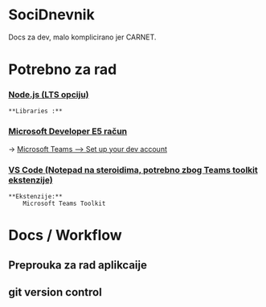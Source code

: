 # SociDnevnik
Docs za dev, malo komplicirano jer CARNET.

# Potrebno za rad 

### [Node.js (LTS opciju)](https://nodejs.org/en/download/)
    **Libraries :**

### [Microsoft Developer E5 račun](https://docs.microsoft.com/en-us/microsoftteams/platform/build-your-first-app/build-first-app-overview#set-up-your-development-account)
->  [Microsoft Teams --> Set up your dev account](https://docs.microsoft.com/en-us/microsoftteams/platform/build-your-first-app/build-first-app-overview#set-up-your-development-account)
    

### [VS Code (Notepad na steroidima, potrebno zbog Teams toolkit ekstenzije)](https://code.visualstudio.com)
    **Ekstenzije:**
        Microsoft Teams Toolkit
         


# Docs / Workflow 

## Preprouka za rad aplikcaije 

## git version control 

